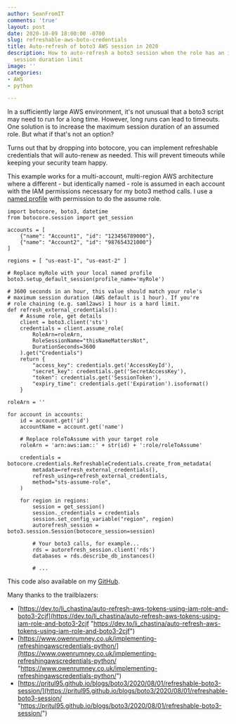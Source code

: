 ```yaml
---
author: SeanFromIT
comments: 'true'
layout: post
date: 2020-10-09 18:00:00 -0700
slug: refreshable-aws-boto-credentials
title: Auto-refresh of boto3 AWS session in 2020
description: How to auto-refresh a boto3 session when the role has an insufficient
  session duration limit
image: ''
categories:
- AWS
- python

---
```

In a sufficiently large AWS environment, it's not unusual that a boto3 script may need to run for a long time. However, long runs can lead to timeouts. One solution is to increase the maximum session duration of an assumed role. But what if that's not an option?

Turns out that by dropping into botocore, you can implement refreshable credentials that will auto-renew as needed. This will prevent timeouts while keeping your security team happy.

This example works for a multi-account, multi-region AWS architecture where a different - but identically named - role is assumed in each account with the IAM permissions necessary for my boto3 method calls. I use a [named profile](https://docs.aws.amazon.com/cli/latest/userguide/cli-configure-profiles.html "named profile") with permission to do the assume role.

    import botocore, boto3, datetime
    from botocore.session import get_session
    
    accounts = [
        {"name": "Account1", "id": "123456789000"},
        {"name": "Account2", "id": "987654321000"}
    ]
    
    regions = [ "us-east-1", "us-east-2" ]
    
    # Replace myRole with your local named profile
    boto3.setup_default_session(profile_name='myRole')
    
    # 3600 seconds in an hour, this value should match your role's
    # maximum session duration (AWS default is 1 hour). If you're
    # role chaining (e.g. saml2aws) 1 hour is a hard limit.
    def refresh_external_credentials():
        # Assume role, get details
        client = boto3.client('sts')
        credentials = client.assume_role(
            RoleArn=roleArn,
            RoleSessionName="thisNameMattersNot",
            DurationSeconds=3600
        ).get("Credentials")
        return {
            "access_key": credentials.get('AccessKeyId'),
            "secret_key": credentials.get('SecretAccessKey'),
            "token": credentials.get('SessionToken'),
            "expiry_time": credentials.get('Expiration').isoformat()
        }
    
    roleArn = ''
    
    for account in accounts:
        id = account.get('id')
        accountName = account.get('name')
        
        # Replace roleToAssume with your target role
        roleArn = 'arn:aws:iam::' + str(id) + ':role/roleToAssume'
        
        credentials = botocore.credentials.RefreshableCredentials.create_from_metadata(
            metadata=refresh_external_credentials(),
            refresh_using=refresh_external_credentials,
            method="sts-assume-role",
        )
        
        for region in regions:
            session = get_session()
            session._credentials = credentials
            session.set_config_variable("region", region)
            autorefresh_session = boto3.session.Session(botocore_session=session)
            
            # Your boto3 calls, for example...
            rds = autorefresh_session.client('rds')
            databases = rds.describe_db_instances()
            
            # ...

This code also available on my [GitHub](https://github.com/SeanFromIT/Tools/blob/master/boto_refreshablecredentials.py "this code on GitHub").

Many thanks to the trailblazers:

* [https://dev.to/li_chastina/auto-refresh-aws-tokens-using-iam-role-and-boto3-2cjf](https://dev.to/li_chastina/auto-refresh-aws-tokens-using-iam-role-and-boto3-2cjf "https://dev.to/li_chastina/auto-refresh-aws-tokens-using-iam-role-and-boto3-2cjf")
* [https://www.owenrumney.co.uk/implementing-refreshingawscredentials-python/](https://www.owenrumney.co.uk/implementing-refreshingawscredentials-python/ "https://www.owenrumney.co.uk/implementing-refreshingawscredentials-python/")
* [https://pritul95.github.io/blogs/boto3/2020/08/01/refreshable-boto3-session/](https://pritul95.github.io/blogs/boto3/2020/08/01/refreshable-boto3-session/ "https://pritul95.github.io/blogs/boto3/2020/08/01/refreshable-boto3-session/")
